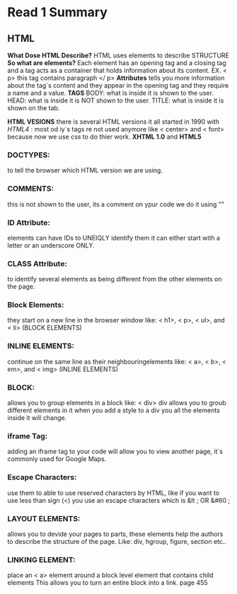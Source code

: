 # Read 1 Summary
## HTML
**What Dose HTML Describe?**
HTML uses elements to describe STRUCTURE
**So what are elements?**
Each element has an opening tag and a closing tag and a tag acts as a container that holds information about its content. EX. < p> this tag contains paragraph </ p> 
 **Attributes** tells you more information about the tag`s content and they appear in the opening tag and they require a name and a value.
 **TAGS** BODY: what is inside it is shown to the user.
 HEAD:  what is inside it is NOT shown to the user.
TITLE: what is inside it is shown on the tab.

**HTML VESIONS**
there is several HTML versions it all started in 1990 with *HTML4* : most od iy`s tags re not used anymore like
< center> and < font> because now we use css to do thier work.
**XHTML 1.0** and **HTML5**

### DOCTYPES:
 to tell the browser which HTML version we are using.
 ### COMMENTS: 
 this is not shown to the user, its a comment on ypur code we do it using "<!-- your comment -->"

### ID Attribute: 
elements can have IDs to UNEIQLY identify them it can either start with a letter or an underscore ONLY.
### CLASS Attribute:
to identify several elements as being different from the other elements on the page. 
### Block Elements:
they start on a new line in the browser window like: < h1>, < p>, < ul>, and < li> (BLOCK ELEMENTS)
### INLINE ELEMENTS:
 continue on the same line as their  neighbouringelements like: < a>, < b>, < em>, and < img> (INLINE ELEMENTS)
 ### BLOCK:
 allows you to group elements in a block like: < div> div allows you to groub different elements in it when you add a style to a div you all the elements inside it will change.
  ### iframe Tag:
  adding an iframe tag to your code will allow you to view another page, it`s commonly used for Google Maps.
  ### Escape Characters:
  use them to able to use reserved characters by HTML, like if you want to use less than sign (<) you use an escape characters which is &lt ; OR &#60 ; 
### LAYOUT ELEMENTS:
allows you to devide your pages to parts, these elements help the authors to describe the structure of the page. Like: div, hgroup, figure, section etc..
### LINKING ELEMENT:
 place an < a> element around a block level element that contains child elements This allows you to turn an entire block into a link.
page 455
